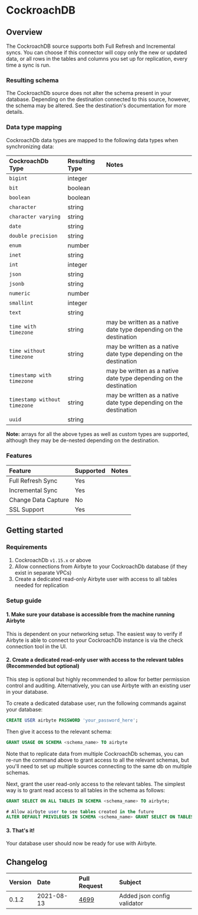 # CockroachDB

## Overview

The CockroachDB source supports both Full Refresh and Incremental syncs. You can choose if this connector will copy only the new or updated data, or all rows in the tables and columns you set up for replication, every time a sync is run.

### Resulting schema

The CockroachDb source does not alter the schema present in your database. Depending on the destination connected to this source, however, the schema may be altered. See the destination's documentation for more details.

### Data type mapping

CockroachDb data types are mapped to the following data types when synchronizing data:

| CockroachDb Type | Resulting Type | Notes |
| :--- | :--- | :--- |
| `bigint` | integer |  |
| `bit` | boolean |  |
| `boolean` | boolean |  |
| `character` | string |  |
| `character varying` | string |  |
| `date` | string |  |
| `double precision` | string |  |
| `enum` | number |  |
| `inet` | string |  |
| `int` | integer |  |
| `json` | string |  |
| `jsonb` | string |  |
| `numeric` | number |  |
| `smallint` | integer |  |
| `text` | string |  |
| `time with timezone` | string | may be written as a native date type depending on the destination |
| `time without timezone` | string | may be written as a native date type depending on the destination |
| `timestamp with timezone` | string | may be written as a native date type depending on the destination |
| `timestamp without timezone` | string | may be written as a native date type depending on the destination |
| `uuid` | string |  |

**Note:** arrays for all the above types as well as custom types are supported, although they may be de-nested depending on the destination.

### Features

| Feature | Supported | Notes |
| :--- | :--- | :--- |
| Full Refresh Sync | Yes |  |
| Incremental Sync| Yes |  |
| Change Data Capture | No |  |
| SSL Support | Yes |  |


## Getting started

### Requirements

1. CockroachDb `v1.15.x` or above
2. Allow connections from Airbyte to your CockroachDb database \(if they exist in separate VPCs\)
3. Create a dedicated read-only Airbyte user with access to all tables needed for replication

### Setup guide

#### 1. Make sure your database is accessible from the machine running Airbyte

This is dependent on your networking setup. The easiest way to verify if Airbyte is able to connect to your CockroachDb instance is via the check connection tool in the UI.

#### 2. Create a dedicated read-only user with access to the relevant tables \(Recommended but optional\)

This step is optional but highly recommended to allow for better permission control and auditing. Alternatively, you can use Airbyte with an existing user in your database.

To create a dedicated database user, run the following commands against your database:

```sql
CREATE USER airbyte PASSWORD 'your_password_here';
```

Then give it access to the relevant schema:

```sql
GRANT USAGE ON SCHEMA <schema_name> TO airbyte
```

Note that to replicate data from multiple CockroachDb schemas, you can re-run the command above to grant access to all the relevant schemas, but you'll need to set up multiple sources connecting to the same db on multiple schemas.

Next, grant the user read-only access to the relevant tables. The simplest way is to grant read access to all tables in the schema as follows:

```sql
GRANT SELECT ON ALL TABLES IN SCHEMA <schema_name> TO airbyte;

# Allow airbyte user to see tables created in the future
ALTER DEFAULT PRIVILEGES IN SCHEMA <schema_name> GRANT SELECT ON TABLES TO airbyte;
```

#### 3. That's it!

Your database user should now be ready for use with Airbyte.

## Changelog

| Version | Date       | Pull Request | Subject |
| :------ | :--------  | :-----       | :------ |
| 0.1.2   | 2021-08-13 | [4699](https://github.com/airbytehq/airbyte/pull/4699) | Added json config validator |
